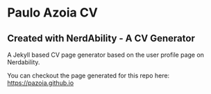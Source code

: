 # Paulo Azoia CV
## Created with NerdAbility - A CV Generator

A Jekyll based CV page generator based on the user profile page on Nerdability.

You can checkout the page generated for this repo here:\
https://pazoia.github.io
